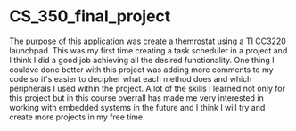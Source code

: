 # CS_350_final_project

The purpose of this application was create a themrostat using a TI CC3220 launchpad. This was my first time creating a task scheduler in a project and I think I did a good job achieving all the desired functionality. One thing I couldve done better with this project was adding more comments to my code so it's easier to decipher what each method does and which peripherals I used within the project. A lot of the skills I learned not only for this project but in this course overrall has made me very interested in working with embedded systems in the future and I think I will try and create more projects in my free time. 

